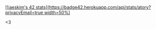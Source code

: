<!---
AchioteTory/AchioteTory is a ✨ special ✨ repository because its `README.md` (this file) appears on your GitHub profile.
You can click the Preview link to take a look at your changes.
--->

[![jaeskim's 42 stats](https://badge42.herokuapp.com/api/stats/atory?privacyEmail=true width=50%)](https://github.com/JaeSeoKim/badge42)

<3
